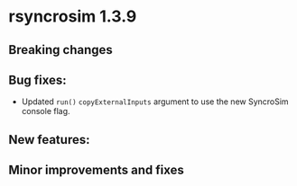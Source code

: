 # rsyncrosim 1.3.9

## Breaking changes

## Bug fixes:

* Updated `run()` `copyExternalInputs` argument to use the new SyncroSim
console flag.

## New features:

## Minor improvements and fixes